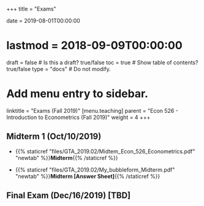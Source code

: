 +++
title = "Exams"

date = 2019-08-01T00:00:00
# lastmod = 2018-09-09T00:00:00

draft = false  # Is this a draft? true/false
toc = true  # Show table of contents? true/false
type = "docs"  # Do not modify.

# Add menu entry to sidebar.
linktitle = "Exams (Fall 2019)"
[menu.teaching]
  parent = "Econ 526 - Introduction to Econometrics (Fall 2019)"
  weight = 4
+++

## Midterm 1 (Oct/10/2019)

* {{% staticref "files/GTA_2019.02/Midtem_Econ_526_Econometrics.pdf" "newtab" %}}**Midterm**{{% /staticref %}}

* {{% staticref "files/GTA_2019.02/My_bubbleform_Midterm.pdf" "newtab" %}}**Midterm [Answer Sheet]**{{% /staticref %}}

## Final Exam (Dec/16/2019) [TBD]
